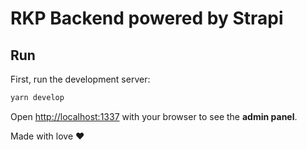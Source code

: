 # RKP Backend powered by Strapi

## Run

First, run the development server:

```bash
yarn develop
```

Open [http://localhost:1337](http://localhost:1337) with your browser to see the **admin panel**.

Made with love ❤️
